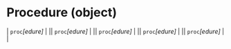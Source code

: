 # Procedure (object)





| `proc`*[edure]* | || `proc`*[edure]* | || `proc`*[edure]* | || `proc`*[edure]* | || `proc`*[edure]* | |


